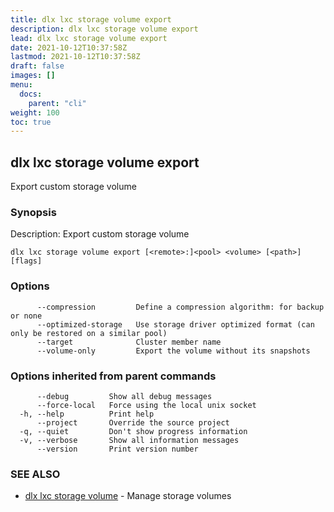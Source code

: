 ```yaml
---
title: dlx lxc storage volume export
description: dlx lxc storage volume export
lead: dlx lxc storage volume export
date: 2021-10-12T10:37:58Z
lastmod: 2021-10-12T10:37:58Z
draft: false
images: []
menu:
  docs:
    parent: "cli"
weight: 100
toc: true
---
```

## dlx lxc storage volume export

Export custom storage volume

### Synopsis

Description:
  Export custom storage volume



```
dlx lxc storage volume export [<remote>:]<pool> <volume> [<path>] [flags]
```

### Options

```
      --compression         Define a compression algorithm: for backup or none
      --optimized-storage   Use storage driver optimized format (can only be restored on a similar pool)
      --target              Cluster member name
      --volume-only         Export the volume without its snapshots
```

### Options inherited from parent commands

```
      --debug         Show all debug messages
      --force-local   Force using the local unix socket
  -h, --help          Print help
      --project       Override the source project
  -q, --quiet         Don't show progress information
  -v, --verbose       Show all information messages
      --version       Print version number
```

### SEE ALSO

* [dlx lxc storage volume](/docs/cmd/dlx_lxc_storage_volume)	 - Manage storage volumes

